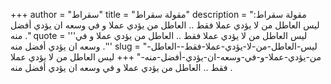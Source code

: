 +++
author = "سقراط"
title = "مقولة سقراط"
description = "مقولة سقراط: ليس العاطل من لا يؤدي عملا فقط .. العاطل من يؤدي عملا و في وسعه ان يؤدي أفضل منه ."
quote = '''ليس العاطل من لا يؤدي عملا فقط .. العاطل من يؤدي عملا و في وسعه ان يؤدي أفضل منه .''' 
slug = "ليس-العاطل-من-لا-يؤدي-عملا-فقط--العاطل-من-يؤدي-عملا-و-في-وسعه-ان-يؤدي-أفضل-منه-"
+++
ليس العاطل من لا يؤدي عملا فقط .. العاطل من يؤدي عملا و في وسعه ان يؤدي أفضل منه .
